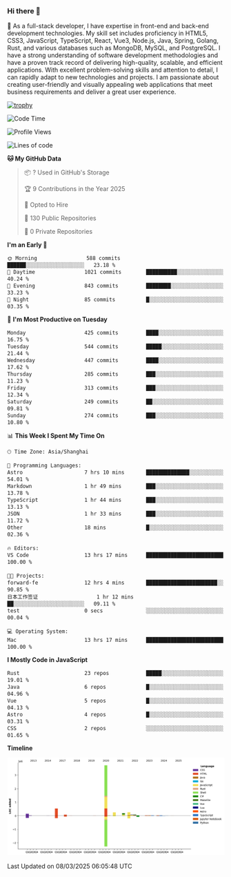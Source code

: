 ### Hi there 👋

🌱 As a full-stack developer, I have expertise in front-end and back-end development technologies. My skill set includes proficiency in HTML5, CSS3, JavaScript, TypeScript, React, Vue3, Node.js, Java, Spring, Golang, Rust, and various databases such as MongoDB, MySQL, and PostgreSQL. I have a strong understanding of software development methodologies and have a proven track record of delivering high-quality, scalable, and efficient applications. With excellent problem-solving skills and attention to detail, I can rapidly adapt to new technologies and projects. I am passionate about creating user-friendly and visually appealing web applications that meet business requirements and deliver a great user experience.

[![trophy](https://github-profile-trophy.vercel.app/?username=elton&rank=SECRET,SSS,SS,S,AAA,AA,A&theme=onedark&no-frame=true&margin-w=10)](https://github.com/ryo-ma/github-profile-trophy)

<!--START_SECTION:waka-->
![Code Time](http://img.shields.io/badge/Code%20Time-1%2C446%20hrs%2023%20mins-blue)

![Profile Views](http://img.shields.io/badge/Profile%20Views-3-blue)

![Lines of code](https://img.shields.io/badge/From%20Hello%20World%20I%27ve%20Written-5.6%20million%20lines%20of%20code-blue)

**🐱 My GitHub Data** 

> 📦 ? Used in GitHub's Storage 
 > 
> 🏆 9 Contributions in the Year 2025
 > 
> 💼 Opted to Hire
 > 
> 📜 130 Public Repositories 
 > 
> 🔑 0 Private Repositories 
 > 
**I'm an Early 🐤** 

```text
🌞 Morning                588 commits         ██████░░░░░░░░░░░░░░░░░░░   23.18 % 
🌆 Daytime                1021 commits        ██████████░░░░░░░░░░░░░░░   40.24 % 
🌃 Evening                843 commits         ████████░░░░░░░░░░░░░░░░░   33.23 % 
🌙 Night                  85 commits          █░░░░░░░░░░░░░░░░░░░░░░░░   03.35 % 
```
📅 **I'm Most Productive on Tuesday** 

```text
Monday                   425 commits         ████░░░░░░░░░░░░░░░░░░░░░   16.75 % 
Tuesday                  544 commits         █████░░░░░░░░░░░░░░░░░░░░   21.44 % 
Wednesday                447 commits         ████░░░░░░░░░░░░░░░░░░░░░   17.62 % 
Thursday                 285 commits         ███░░░░░░░░░░░░░░░░░░░░░░   11.23 % 
Friday                   313 commits         ███░░░░░░░░░░░░░░░░░░░░░░   12.34 % 
Saturday                 249 commits         ██░░░░░░░░░░░░░░░░░░░░░░░   09.81 % 
Sunday                   274 commits         ███░░░░░░░░░░░░░░░░░░░░░░   10.80 % 
```


📊 **This Week I Spent My Time On** 

```text
🕑︎ Time Zone: Asia/Shanghai

💬 Programming Languages: 
Astro                    7 hrs 10 mins       ██████████████░░░░░░░░░░░   54.01 % 
Markdown                 1 hr 49 mins        ███░░░░░░░░░░░░░░░░░░░░░░   13.78 % 
TypeScript               1 hr 44 mins        ███░░░░░░░░░░░░░░░░░░░░░░   13.13 % 
JSON                     1 hr 33 mins        ███░░░░░░░░░░░░░░░░░░░░░░   11.72 % 
Other                    18 mins             █░░░░░░░░░░░░░░░░░░░░░░░░   02.36 % 

🔥 Editors: 
VS Code                  13 hrs 17 mins      █████████████████████████   100.00 % 

🐱‍💻 Projects: 
forward-fe               12 hrs 4 mins       ███████████████████████░░   90.85 % 
日本工作签证                   1 hr 12 mins        ██░░░░░░░░░░░░░░░░░░░░░░░   09.11 % 
test                     0 secs              ░░░░░░░░░░░░░░░░░░░░░░░░░   00.04 % 

💻 Operating System: 
Mac                      13 hrs 17 mins      █████████████████████████   100.00 % 
```

**I Mostly Code in JavaScript** 

```text
Rust                     23 repos            █████░░░░░░░░░░░░░░░░░░░░   19.01 % 
Java                     6 repos             █░░░░░░░░░░░░░░░░░░░░░░░░   04.96 % 
Vue                      5 repos             █░░░░░░░░░░░░░░░░░░░░░░░░   04.13 % 
Astro                    4 repos             █░░░░░░░░░░░░░░░░░░░░░░░░   03.31 % 
CSS                      2 repos             ░░░░░░░░░░░░░░░░░░░░░░░░░   01.65 % 
```



**Timeline**

![Lines of Code chart](https://raw.githubusercontent.com/elton/elton/main/assets/bar_graph.png)


 Last Updated on 08/03/2025 06:05:48 UTC
<!--END_SECTION:waka-->

<!--
**elton/elton** is a ✨ _special_ ✨ repository because its `README.md` (this file) appears on your GitHub profile.

Here are some ideas to get you started:

- 🔭 I’m currently working on ...
- 🌱 I’m currently learning ...
- 👯 I’m looking to collaborate on ...
- 🤔 I’m looking for help with ...
- 💬 Ask me about ...
- 📫 How to reach me: ...
- 😄 Pronouns: ...
- ⚡ Fun fact: ...
-->
